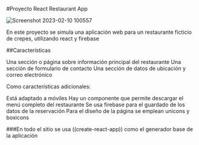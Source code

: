 #Proyecto React Restaurant App

![Screenshot 2023-02-10 100557](https://user-images.githubusercontent.com/108755902/218125381-a6e0de9e-d5fa-4d68-8602-45a4fdea69eb.png)

En este proyecto se simula una aplicación web para un restaurante ficticio de crepes, utilizando react y firebase

##Características

Una sección o página sobre información principal del restaurante
Una sección de formulario de contacto
Una sección de datos de ubicación y correo electrónico

Como características adicionales:

Está adaptado a móviles
Hay un componente que permite descargar el menú completo del restaurante
Se usa firebase para el guardado de los datos de la reservación
Para el diseño de la página se emplean unicons y boxicons

###En todo el sitio se usa ((create-react-app)) como el generador base de la aplicación 

